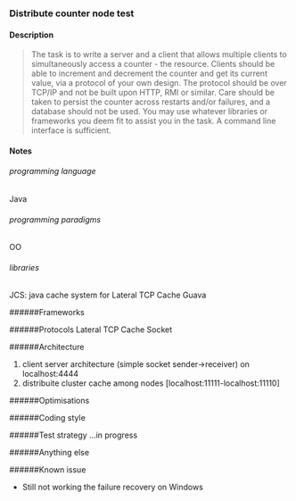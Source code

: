 ### Distribute counter node test
#### Description
> The task is to write a server and a client that allows multiple clients to simultaneously access a counter - the resource. Clients
> should be able to increment and decrement the counter and get its current value, via a protocol of your own design. The protocol
> should be over TCP/IP and not be built upon HTTP, RMI or similar. Care should be taken to persist the counter across restarts and/or
> failures, and a database should not be used. You may use whatever libraries or frameworks you deem fit to assist you in the task.
> A command line interface is sufficient.

#### Notes

###### programming language
Java

###### programming paradigms
OO

###### libraries
JCS: java cache system for Lateral TCP Cache
Guava

######Frameworks

######Protocols
Lateral TCP Cache
Socket

######Architecture
1. client server architecture (simple socket sender->receiver) on localhost:4444 
2. distribuite cluster cache among nodes [localhost:11111-localhost:11110]

######Optimisations

######Coding style

######Test strategy 
...in progress

######Anything else

######Known issue
* Still not working the failure recovery on Windows
